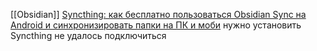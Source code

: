 [[Obsidian]]
[Syncthing: как бесплатно пользоваться Obsidian Sync на Android и синхронизировать папки на ПК и моби](https://www.youtube.com/watch?v=6OKazb5PUj8)
нужно установить Syncthing
не удалось подключиться
